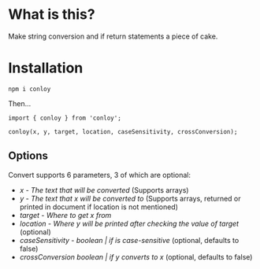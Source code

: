 # What is this?

Make string conversion and if return statements a piece of cake.

# Installation

`npm i conloy`

Then...

```
import { conloy } from 'conloy';

conloy(x, y, target, location, caseSensitivity, crossConversion);
```

## Options

Convert supports 6 parameters, 3 of which are optional:

* *x* - _The text that will be converted_ (Supports arrays)
* *y* - _The text that x will be converted to_ (Supports arrays, returned or printed in document if location is not mentioned) 
* *target* - _Where to get x from_ 
* *location* - _Where y will be printed after checking the value of target_ (optional)
* *caseSensitivity* - _boolean | if is case-sensitive_ (optional, defaults to false)
* *crossConversion* _boolean | if y converts to x_ (optional, defaults to false) 
